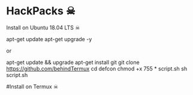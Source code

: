 # HackPacks ☠

Install on Ubuntu 18.04 LTS ☠

apt-get update 
apt-get upgrade -y

or 

apt-get update && upgrade
apt-get install git
git clone https://github.com/behindTermux
cd defcon
chmod +x 755 * script.sh
sh script.sh


#Install on Termux ☠



